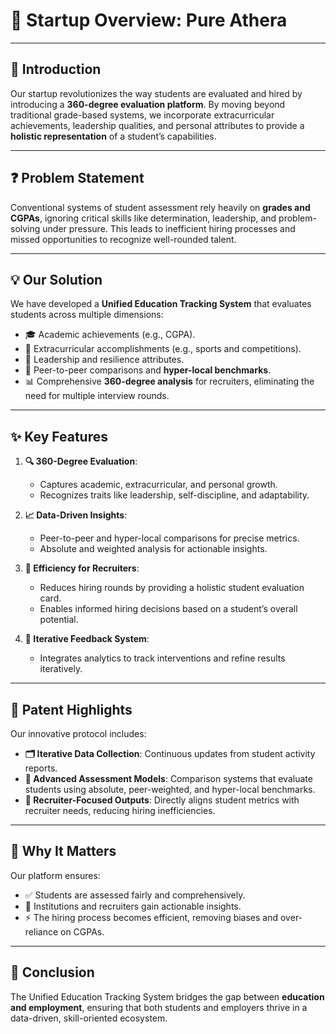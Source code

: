 # 🚀 **Startup Overview: Pure Athera**

---

## 📖 **Introduction**
Our startup revolutionizes the way students are evaluated and hired by introducing a **360-degree evaluation platform**. By moving beyond traditional grade-based systems, we incorporate extracurricular achievements, leadership qualities, and personal attributes to provide a **holistic representation** of a student’s capabilities.

---

## ❓ **Problem Statement**
Conventional systems of student assessment rely heavily on **grades and CGPAs**, ignoring critical skills like determination, leadership, and problem-solving under pressure. This leads to inefficient hiring processes and missed opportunities to recognize well-rounded talent.

---

## 💡 **Our Solution**
We have developed a **Unified Education Tracking System** that evaluates students across multiple dimensions:
- 🎓 Academic achievements (e.g., CGPA).
- 🏅 Extracurricular accomplishments (e.g., sports and competitions).
- 🌟 Leadership and resilience attributes.
- 🤝 Peer-to-peer comparisons and **hyper-local benchmarks**.
- 📊 Comprehensive **360-degree analysis** for recruiters, eliminating the need for multiple interview rounds.

---

## ✨ **Key Features**
1. **🔍 360-Degree Evaluation**:
   - Captures academic, extracurricular, and personal growth.
   - Recognizes traits like leadership, self-discipline, and adaptability.

2. **📈 Data-Driven Insights**:
   - Peer-to-peer and hyper-local comparisons for precise metrics.
   - Absolute and weighted analysis for actionable insights.

3. **🏢 Efficiency for Recruiters**:
   - Reduces hiring rounds by providing a holistic student evaluation card.
   - Enables informed hiring decisions based on a student’s overall potential.

4. **🔁 Iterative Feedback System**:
   - Integrates analytics to track interventions and refine results iteratively.

---

## 📜 **Patent Highlights**
Our innovative protocol includes:
- **🗂️ Iterative Data Collection**: Continuous updates from student activity reports.
- **🧮 Advanced Assessment Models**: Comparison systems that evaluate students using absolute, peer-weighted, and hyper-local benchmarks.
- **🤝 Recruiter-Focused Outputs**: Directly aligns student metrics with recruiter needs, reducing hiring inefficiencies.

---

## 🌟 **Why It Matters**
Our platform ensures:
- ✅ Students are assessed fairly and comprehensively.
- 🎯 Institutions and recruiters gain actionable insights.
- ⚡ The hiring process becomes efficient, removing biases and over-reliance on CGPAs.

---

## 🏁 **Conclusion**
The Unified Education Tracking System bridges the gap between **education and employment**, ensuring that both students and employers thrive in a data-driven, skill-oriented ecosystem.
